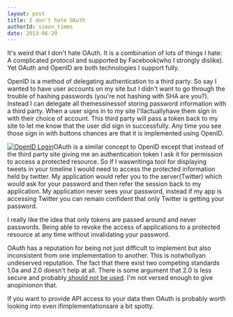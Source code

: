 ```yaml
---
layout: post
title: I don't hate OAuth
authorId: simon_timms
date: 2013-06-20
---
```


It's weird that I don't hate OAuth. It is a combination of lots of things I hate: A complicated protocol and supported by Facebook(who I strongly dislike). Yet OAuth and OpenID are both technologies I support fully.

OpenID is a method of delegating authentication to a third party. So say I wanted to have user accounts on my site but I didn't want to go through the trouble of hashing passwords (you're not hashing with SHA are you?). Instead I can delegate all themessinessof storing password information with a third party. When a user signs in to my site I'llactuallyhave them sign in with their choice of account. This third party will pass a token back to my site to let me know that the user did sign in successfully. Any time you see those sign in with buttons chances are that it is implemented using OpenID.

[![OpenID Login](http://stimms.files.wordpress.com/2013/06/screen-shot-2013-06-19-at-9-34-36-pm.jpg?w=750)](http://stimms.files.wordpress.com/2013/06/screen-shot-2013-06-19-at-9-34-36-pm.jpg)OAuth is a similar concept to OpenID except that instead of the third party site giving me an authentication token I ask it for permission to access a protected resource. So if I waswritinga tool for displaying tweets in your timeline I would need to access the protected information held by twitter. My application would refer you to the server(Twitter) which would ask for your password and then refer the session back to my application. My application never sees your password, instead if my app is accessing Twitter you can remain confident that only Twitter is getting your password.

I really like the idea that only tokens are passed around and never passwords. Being able to revoke the access of applications to a protected resource at any time without invalidating your password.

OAuth has a reputation for being not just difficult to implement but also inconsistent from one implementation to another. This is notwhollyan undeserved reputation. The fact that there exist two competing standards 1.0a and 2.0 doesn't help at all. There is some argument that 2.0 is less secure and probably[ should not be used](http://hueniverse.com/2012/07/oauth-2-0-and-the-road-to-hell/). I'm not versed enough to give anopinionon that.

If you want to provide API access to your data then OAuth is probably worth looking into even ifimplementationsare a bit spotty.



